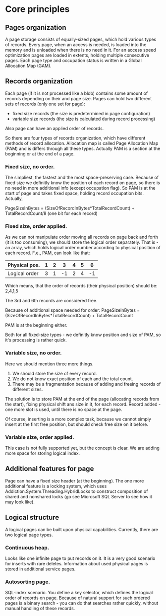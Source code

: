 # Core principles

## Pages organization 

A page storage consists of equally-sized pages, which hold various types of records.
Every page, when an access is needed, is loaded into the memory and is unloaded when there is no need in it.
For an access speed optimization pages are loaded in extents, holding multiple consecutive pages. 
Each page type and occupation status is written in a Global Allocation Map (GAM).

## Records organization

Each page (if it is not processed like a blob) contains some amount of records depending on their and page size.
Pages can hold two different sets of records (only one set for page):
- fixed size records (the size is predetermined in page configuration)
- variable size records (the size is calculated during record processing)

Also page can have an applied order of records.

So there are four types of records organization, which have different methods of record allocation.
Allocation map is called Page Allocation Map (PAM) and is differs through all these types.
Actually PAM is a section at the beginning or at the end of a page.

### Fixed size, no order.
The simpliest, the fastest and the most space-preserving case.
Because of fixed size we definitly know the position of each record on page, so there is no need in more additional info (except occupation flag).
So PAM is at the start of page and takes fixed space, holding record occupation bits.
Actually,

PageSizeInBytes = (SizeOfRecordInBytes*TotalRecordCount) + TotalRecordCount/8 (one bit for each record)

### Fixed size, order applied.
As we can not manipulate order moving all records on page back and forth (it is too consuming), we should store the logical order separately.
That is - an array, which holds logical order number according to physical position of each record.
F.e., PAM, can look like that:

|Physical pos.|1|2|3 |4|5|6 |
|-------------|-|-|--|-|-|--|
|Logical order|3|1|-1|2|4|-1|

Which means, that the order of records (their physical position) should be:
2,4,1,5

The 3rd and 6th records are considered free.

Because of additional space needed for order:
PageSizeInBytes = (SizeOfRecordInBytes*TotalRecordCount) + TotalRecordCount

PAM is at the beginning either.

Both for all fixed-size types - we definitly know position and size of PAM, so it's processing is rather quick.

### Variable size, no order.

Here we should mention three more things.
1. We should store the size of every record.
2. We do not know exact position of each and the total count.
3. There may be a fragmentation because of adding and freeing records of different sizes.

The solution is to store PAM at the end of the page (allocating records from the start), fixing physical shift ans size in it, for each record.
Record added - one more slot is used, until there is no space at the page.

Of course, inserting is a more complex task, because we cannot simply insert at the first free position, but should check free size on it before.

### Variable size, order applied.

This case is not fully supported yet, but the concept is clear.
We are adding more space for storing logical index.

## Additional features for page

Page can have a fixed size header (at the beginning).
The one more additional feature is a locking system, which uses Addiction.System.Threading.HybridLocks to construct composition of shared and nonshared locks (go see Microsoft SQL Server to see how it may look like).

## Logical structure 

A logical pages can be built upon physical capabilities.
Currently, there are two logical page types.

### Continuous heap.

Looks like one infinite page to put records on it. It is a very good scenario for inserts with rare deletes.
Information about used physical pages is stored in additional service pages.

### Autosorting page.

SQL-index scenario. You define a key selector, which defines the logical order of records on page.
Because of natural support for such ordered pages is a binary search - you can do that searches rather quickly, without manual handling of these records.

